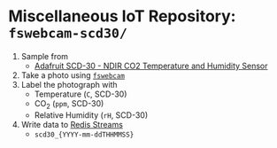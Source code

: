 # Miscellaneous IoT Repository: `fswebcam-scd30/`

1. Sample from
   - [Adafruit SCD-30 - NDIR CO2 Temperature and Humidity Sensor](https://www.adafruit.com/product/4867)
2. Take a photo using [`fswebcam`](https://github.com/fsphil/fswebcam)
3. Label the photograph with
   - Temperature (`C`, SCD-30)
   - CO<sub>2</sub> (`ppm`, SCD-30)
   - Relative Humidity (`rH`, SCD-30)
4. Write data to [Redis Streams](https://redis.io/docs/data-types/streams/)
   - `scd30_{YYYY-mm-ddTHHMMSS}`

<!-- include photos/schematic(s)/...? -->
